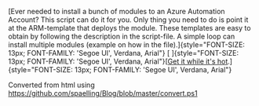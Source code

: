 ﻿[Ever needed to install a bunch of modules to an Azure Automation
Account? This script can do it for you. Only thing you need to do is
point it at the ARM-template that deploys the module. These templates
are easy to obtain by following the description in the script-file. A
simple loop can install multiple modules (example on how in the
file).]{style="FONT-SIZE: 13px; FONT-FAMILY: 'Segoe UI', Verdana, Arial"}
[
]{style="FONT-SIZE: 13px; FONT-FAMILY: 'Segoe UI', Verdana, Arial"}[[Get
it while it\'s
hot](https://gallery.technet.microsoft.com/Automated-module-9806ed11).]{style="FONT-SIZE: 13px; FONT-FAMILY: 'Segoe UI', Verdana, Arial"}


Converted from html using https://github.com/spaelling/Blog/blob/master/convert.ps1 

